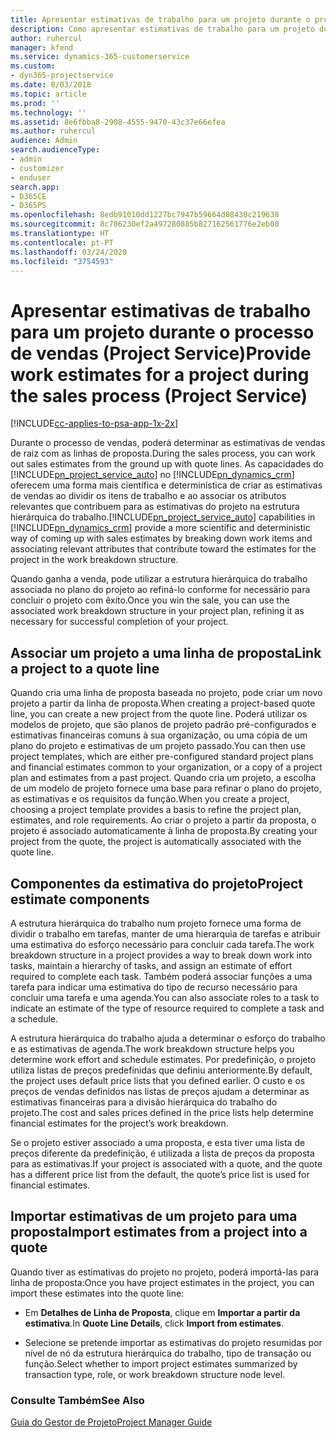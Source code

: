 ```yaml
---
title: Apresentar estimativas de trabalho para um projeto durante o processo de vendas
description: Como apresentar estimativas de trabalho para um projeto durante o processo de vendas no Project Service
author: ruhercul
manager: kfend
ms.service: dynamics-365-customerservice
ms.custom:
- dyn365-projectservice
ms.date: 8/03/2018
ms.topic: article
ms.prod: ''
ms.technology: ''
ms.assetid: 8e6fbba8-2908-4555-9470-43c37e66efea
ms.author: ruhercul
audience: Admin
search.audienceType:
- admin
- customizer
- enduser
search.app:
- D365CE
- D365PS
ms.openlocfilehash: 8edb91010dd1227bc7947b59664d08430c219638
ms.sourcegitcommit: 8c786230ef2a497280885b827162561776e2eb00
ms.translationtype: HT
ms.contentlocale: pt-PT
ms.lasthandoff: 03/24/2020
ms.locfileid: "3754593"
---
```

# <a name="provide-work-estimates-for-a-project-during-the-sales-process-project-service"></a><span data-ttu-id="a96d5-103">Apresentar estimativas de trabalho para um projeto durante o processo de vendas (Project Service)</span><span class="sxs-lookup"><span data-stu-id="a96d5-103">Provide work estimates for a project during the sales process (Project Service)</span></span>

[!INCLUDE[cc-applies-to-psa-app-1x-2x](../includes/cc-applies-to-psa-app-1x-2x.md)]

<span data-ttu-id="a96d5-104">Durante o processo de vendas, poderá determinar as estimativas de vendas de raiz com as linhas de proposta.</span><span class="sxs-lookup"><span data-stu-id="a96d5-104">During the sales process, you can work out sales estimates from the ground up with quote lines.</span></span> <span data-ttu-id="a96d5-105">As capacidades do [!INCLUDE[pn_project_service_auto](../includes/pn-project-service-auto.md)] no [!INCLUDE[pn_dynamics_crm](../includes/pn-dynamics-crm.md)] oferecem uma forma mais científica e determinística de criar as estimativas de vendas ao dividir os itens de trabalho e ao associar os atributos relevantes que contribuem para as estimativas do projeto na estrutura hierárquica do trabalho.</span><span class="sxs-lookup"><span data-stu-id="a96d5-105">[!INCLUDE[pn_project_service_auto](../includes/pn-project-service-auto.md)] capabilities in [!INCLUDE[pn_dynamics_crm](../includes/pn-dynamics-crm.md)] provide a more scientific and deterministic way of coming up with sales estimates by breaking down work items and associating relevant attributes that contribute toward the estimates for the project in the work breakdown structure.</span></span>  
  
 <span data-ttu-id="a96d5-106">Quando ganha a venda, pode utilizar a estrutura hierárquica do trabalho associada no plano do projeto ao refiná-lo conforme for necessário para concluir o projeto com êxito.</span><span class="sxs-lookup"><span data-stu-id="a96d5-106">Once you win the sale, you can use the associated work breakdown structure in your project plan, refining it as necessary for successful completion of your project.</span></span>  
  
## <a name="link-a-project-to-a-quote-line"></a><span data-ttu-id="a96d5-107">Associar um projeto a uma linha de proposta</span><span class="sxs-lookup"><span data-stu-id="a96d5-107">Link a project to a quote line</span></span>  
 <span data-ttu-id="a96d5-108">Quando cria uma linha de proposta baseada no projeto, pode criar um novo projeto a partir da linha de proposta.</span><span class="sxs-lookup"><span data-stu-id="a96d5-108">When creating a project-based quote line, you can create a new project from the quote line.</span></span> <span data-ttu-id="a96d5-109">Poderá utilizar os modelos de projeto, que são planos de projeto padrão pré-configurados e estimativas financeiras comuns à sua organização, ou uma cópia de um plano do projeto e estimativas de um projeto passado.</span><span class="sxs-lookup"><span data-stu-id="a96d5-109">You can then use project templates, which are either pre-configured standard project plans and financial estimates common to your organization, or a copy of a project plan and estimates from a past project.</span></span> <span data-ttu-id="a96d5-110">Quando cria um projeto, a escolha de um modelo de projeto fornece uma base para refinar o plano do projeto, as estimativas e os requisitos da função.</span><span class="sxs-lookup"><span data-stu-id="a96d5-110">When you create a project, choosing a project template provides a basis to refine the project plan, estimates, and role requirements.</span></span> <span data-ttu-id="a96d5-111">Ao criar o projeto a partir da proposta, o projeto é associado automaticamente à linha de proposta.</span><span class="sxs-lookup"><span data-stu-id="a96d5-111">By creating your project from the quote, the project is automatically associated with the quote line.</span></span>  
  
## <a name="project-estimate-components"></a><span data-ttu-id="a96d5-112">Componentes da estimativa do projeto</span><span class="sxs-lookup"><span data-stu-id="a96d5-112">Project estimate components</span></span>  
 <span data-ttu-id="a96d5-113">A estrutura hierárquica do trabalho num projeto fornece uma forma de dividir o trabalho em tarefas, manter de uma hierarquia de tarefas e atribuir uma estimativa do esforço necessário para concluir cada tarefa.</span><span class="sxs-lookup"><span data-stu-id="a96d5-113">The work breakdown structure in a project provides a way to break down work into tasks, maintain a hierarchy of tasks, and assign an estimate of effort required to complete each task.</span></span> <span data-ttu-id="a96d5-114">Também poderá associar funções a uma tarefa para indicar uma estimativa do tipo de recurso necessário para concluir uma tarefa e uma agenda.</span><span class="sxs-lookup"><span data-stu-id="a96d5-114">You can also associate roles to a task to indicate an estimate of the type of resource required to complete a task and a schedule.</span></span>  
  
 <span data-ttu-id="a96d5-115">A estrutura hierárquica do trabalho ajuda a determinar o esforço do trabalho e as estimativas de agenda.</span><span class="sxs-lookup"><span data-stu-id="a96d5-115">The work breakdown structure helps you determine work effort and schedule estimates.</span></span> <span data-ttu-id="a96d5-116">Por predefinição, o projeto utiliza listas de preços predefinidas que definiu anteriormente.</span><span class="sxs-lookup"><span data-stu-id="a96d5-116">By default, the project uses default price lists that you defined earlier.</span></span> <span data-ttu-id="a96d5-117">O custo e os preços de vendas definidos nas listas de preços ajudam a determinar as estimativas financeiras para a divisão hierárquica do trabalho do projeto.</span><span class="sxs-lookup"><span data-stu-id="a96d5-117">The cost and sales prices defined in the price lists help determine financial estimates for the project’s work breakdown.</span></span>  
  
 <span data-ttu-id="a96d5-118">Se o projeto estiver associado a uma proposta, e esta tiver uma lista de preços diferente da predefinição, é utilizada a lista de preços da proposta para as estimativas.</span><span class="sxs-lookup"><span data-stu-id="a96d5-118">If your project is associated with a quote, and the quote has a different price list from the default, the quote’s price list is used for financial estimates.</span></span>  
  
## <a name="import-estimates-from-a-project-into-a-quote"></a><span data-ttu-id="a96d5-119">Importar estimativas de um projeto para uma proposta</span><span class="sxs-lookup"><span data-stu-id="a96d5-119">Import estimates from a project into a quote</span></span>  
 <span data-ttu-id="a96d5-120">Quando tiver as estimativas do projeto no projeto, poderá importá-las para linha de proposta:</span><span class="sxs-lookup"><span data-stu-id="a96d5-120">Once you have project estimates in the project, you can import these estimates into the quote line:</span></span>  
  
-   <span data-ttu-id="a96d5-121">Em **Detalhes de Linha de Proposta**, clique em **Importar a partir da estimativa**.</span><span class="sxs-lookup"><span data-stu-id="a96d5-121">In **Quote Line Details**, click **Import from estimates**.</span></span> 

-   <span data-ttu-id="a96d5-122">Selecione se pretende importar as estimativas do projeto resumidas por nível de nó da estrutura hierárquica do trabalho, tipo de transação ou função.</span><span class="sxs-lookup"><span data-stu-id="a96d5-122">Select whether to import project estimates summarized by transaction type, role, or work breakdown structure node level.</span></span>  
  
### <a name="see-also"></a><span data-ttu-id="a96d5-123">Consulte Também</span><span class="sxs-lookup"><span data-stu-id="a96d5-123">See Also</span></span>  
 [<span data-ttu-id="a96d5-124">Guia do Gestor de Projeto</span><span class="sxs-lookup"><span data-stu-id="a96d5-124">Project Manager Guide</span></span>](../project-service/project-manager-guide.md)
